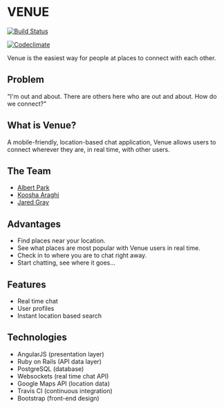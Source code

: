 # VENUE

[![Build Status](https://travis-ci.org/albert-park/venue.svg)](https://travis-ci.org/albert-park/venue)

[![Codeclimate](https://d3s6mut3hikguw.cloudfront.net/github/albert-park/venue/badges/gpa.svg)](https://codeclimate.com/github/albert-park/venue)

Venue is the easiest way for people at places to connect with each other.

Problem
----------
"I'm out and about. There are others here who are out and about. How do we connect?"

What is Venue?
----------
A mobile-friendly, location-based chat application, Venue allows users to connect wherever they are, in real time, with other users.

The Team
----------
- [Albert Park](https://github.com/albert-park)
- [Koosha Araghi](https://github.com/kooshanajm)
- [Jared Gray](https://github.com/jd-gray)

Advantages
----------
- Find places near your location.
- See what places are most popular with Venue users in real time.
- Check in to where you are to chat right away.
- Start chatting, see where it goes...

Features
----------
- Real time chat
- User profiles
- Instant location based search

Technologies
----------
- AngularJS (presentation layer)
- Ruby on Rails (API data layer)
- PostgreSQL (database)
- Websockets (real time chat API)
- Google Maps API (location data)
- Travis CI (continuous integration)
- Bootstrap (front-end design)

